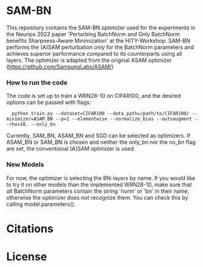 # SAM-BN
This repository contains the SAM-BN optimizer used for the experiments in the Neurips 2022 paper 'Perturbing BatchNorm and Only BatchNorm benefits Sharpness-Aware Minimization' at the HITY-Workshop. SAM-BN performs the (A)SAM perturbation _only_ for the BatchNorm parameters and achieves superior performance compared to its counterparts using all layers. The optimizer is adapted from the original ASAM optimizer (https://github.com/SamsungLabs/ASAM/)
### How to run the code
The code is set up to train a WRN28-10 on CIFAR100, and the desired options can be passed with flags:
```
  python train.py --dataset=CIFAR100 --data_path=/path/to/CIFAR100/ --minimizer=ASAM_BN --p=2 --elementwise --normalize_bias --autoaugment --rho=10. --only_bn
 ```
 Currently, SAM_BN, ASAM_BN and SGD can be selected as optimizers. If ASAM_BN or SAM_BN is chosen and neither the only_bn nor the no_bn flag are set, the conventional (A)SAM optimizer is used.
### New Models
For now, the optimizer is selecting the BN-layers by name. If you would like to try it on other models than the implemented WRN28-10, make sure that _all_ BatchNorm parameters contain the string 'norm' or 'bn' in their name, otherwise the optimizer does not recognize them. You can check this by calling model.parameters().
# Citations
# License
